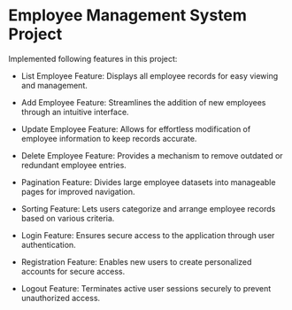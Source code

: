 # Employee Management System Project
Implemented following features in this project:

 - List Employee Feature: Displays all employee records for easy viewing and management.

- Add Employee Feature: Streamlines the addition of new employees through an intuitive interface.

- Update Employee Feature: Allows for effortless modification of employee information to keep records accurate.

 - Delete Employee Feature: Provides a mechanism to remove outdated or redundant employee entries.

-  Pagination Feature: Divides large employee datasets into manageable pages for improved navigation.

-  Sorting Feature: Lets users categorize and arrange employee records based on various criteria.

-  Login Feature: Ensures secure access to the application through user authentication.

-  Registration Feature: Enables new users to create personalized accounts for secure access.

-  Logout Feature: Terminates active user sessions securely to prevent unauthorized access.

